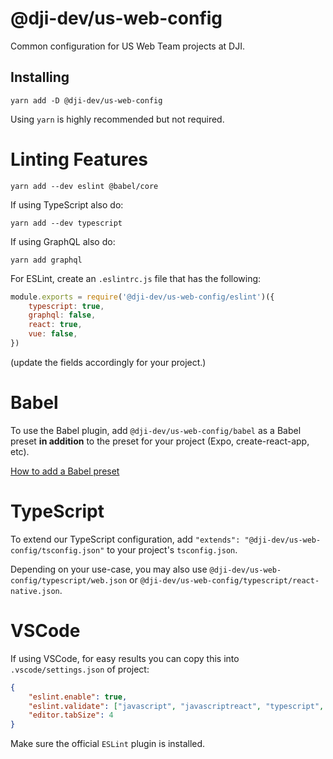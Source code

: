# @dji-dev/us-web-config

Common configuration for US Web Team projects at DJI.

## Installing

`yarn add -D @dji-dev/us-web-config`

Using `yarn` is highly recommended but not required.

# Linting Features

`yarn add --dev eslint @babel/core`

If using TypeScript also do:

`yarn add --dev typescript`

If using GraphQL also do:

`yarn add graphql`

For ESLint, create an `.eslintrc.js` file that has the following:

```js
module.exports = require('@dji-dev/us-web-config/eslint')({
    typescript: true,
    graphql: false,
    react: true,
    vue: false,
})
```

(update the fields accordingly for your project.)

# Babel

To use the Babel plugin, add `@dji-dev/us-web-config/babel` as a Babel preset **in addition** to the preset for your project (Expo, create-react-app, etc).

[How to add a Babel preset](https://babeljs.io/docs/en/presets)

# TypeScript

To extend our TypeScript configuration, add `"extends": "@dji-dev/us-web-config/tsconfig.json"` to your project's `tsconfig.json`.

Depending on your use-case, you may also use `@dji-dev/us-web-config/typescript/web.json` or `@dji-dev/us-web-config/typescript/react-native.json`.

# VSCode

If using VSCode, for easy results you can copy this into `.vscode/settings.json` of project:

```json
{
    "eslint.enable": true,
    "eslint.validate": ["javascript", "javascriptreact", "typescript", "typescriptreact", "vue"],
    "editor.tabSize": 4
}
```

Make sure the official `ESLint` plugin is installed.